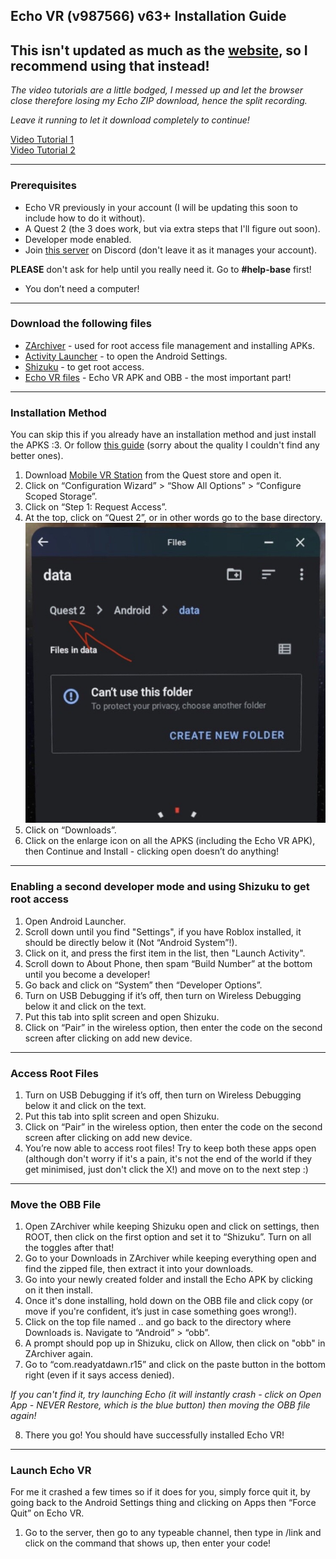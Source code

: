 ## Echo VR (v987566) v63+ Installation Guide
This isn't updated as much as the [website](https://fox595676.github.io), so I recommend using that instead!
---

*The video tutorials are a little bodged, I messed up and let the browser close therefore losing my Echo ZIP download, hence the split recording.*

*Leave it running to let it download completely to continue!*

[Video Tutorial 1](https://drive.google.com/file/d/1y07ZWd6Nz5bIrucVLDkV5W-8xF4GwxjS/preview)  
[Video Tutorial 2](https://drive.google.com/file/d/1BnVW2sHH2Ix0YVUpVDhsBZXciGtBfI0i/preview)

---

### Prerequisites

- Echo VR previously in your account (I will be updating this soon to include how to do it without).
- A Quest 2 (the 3 does work, but via extra steps that I'll figure out soon).
- Developer mode enabled.
- Join [this server](https://discord.gg/echo-vr-lounge) on Discord (don't leave it as it manages your account).

**PLEASE** don't ask for help until you really need it. Go to **#help-base** first!

- You don’t need a computer!

---

### Download the following files

- [ZArchiver](https://apkpure.com/zarchiver/ru.zdevs.zarchiver) - used for root access file management and installing APKs.
- [Activity Launcher](https://apkpure.com/activity-launcher/de.szalkowski.activitylauncher) - to open the Android Settings.
- [Shizuku](https://apkpure.com/shizuku/moe.shizuku.privileged.api) - to get root access.
- [Echo VR files](https://drive.google.com/file/d/1yjC3D4TTelqOiZFTmVR311vM8Rr9mc9z/view?usp=drivesdk) - Echo VR APK and OBB - the most important part!

---

### Installation Method

You can skip this if you already have an installation method and just install the APKS :3. Or follow [this guide](https://youtu.be/tvOfS1wUsvw?si=cdF2ROAD6RAep1CF&t=63) (sorry about the quality I couldn't find any better ones).

1. Download [Mobile VR Station](https://www.meta.com/en-gb/experiences/mobile-vr-station/3887008398005125/) from the Quest store and open it.
2. Click on “Configuration Wizard” > “Show All Options” > “Configure Scoped Storage”.
3. Click on “Step 1: Request Access”.
4. At the top, click on “Quest 2”, or in other words go to the base directory.
   ![MVSDIR](MVSDIR.jpg)
5. Click on “Downloads”.
6. Click on the enlarge icon on all the APKS (including the Echo VR APK), then Continue and Install - clicking open doesn’t do anything!

---

### Enabling a second developer mode and using Shizuku to get root access

1. Open Android Launcher.
2. Scroll down until you find "Settings", if you have Roblox installed, it should be directly below it (Not “Android System”!).
3. Click on it, and press the first item in the list, then "Launch Activity".
4. Scroll down to About Phone, then spam “Build Number” at the bottom until you become a developer!
5. Go back and click on “System” then “Developer Options”.
6. Turn on USB Debugging if it’s off, then turn on Wireless Debugging below it and click on the text.
7. Put this tab into split screen and open Shizuku.
8. Click on “Pair” in the wireless option, then enter the code on the second screen after clicking on add new device.

---

### Access Root Files

1. Turn on USB Debugging if it’s off, then turn on Wireless Debugging below it and click on the text.
2. Put this tab into split screen and open Shizuku.
3. Click on “Pair” in the wireless option, then enter the code on the second screen after clicking on add new device.
4. You’re now able to access root files! Try to keep both these apps open (although don't worry if it's a pain, it's not the end of the world if they get minimised, just don't click the X!) and move on to the next step :)

---

### Move the OBB File

1. Open ZArchiver while keeping Shizuku open and click on settings, then ROOT, then click on the first option and set it to “Shizuku”. Turn on all the toggles after that!
2. Go to your Downloads in ZArchiver while keeping everything open and find the zipped file, then extract it into your downloads.
3. Go into your newly created folder and install the Echo APK by clicking on it then install.
4. Once it's done installing, hold down on the OBB file and click copy (or move if you're confident, it’s just in case something goes wrong!).
5. Click on the top file named .. and go back to the directory where Downloads is. Navigate to “Android” > “obb”.
6. A prompt should pop up in Shizuku, click on Allow, then click on "obb" in ZArchiver again.
7. Go to “com.readyatdawn.r15” and click on the paste button in the bottom right (even if it says access denied).

*If you can't find it, try launching Echo (it will instantly crash - click on Open App - NEVER Restore, which is the blue button) then moving the OBB file again!*

8. There you go! You should have successfully installed Echo VR!

---

### Launch Echo VR

For me it crashed a few times so if it does for you, simply force quit it, by going back to the Android Settings thing and clicking on Apps then “Force Quit” on Echo VR.

1. Go to the server, then go to any typeable channel, then type in /link and click on the command that shows up, then enter your code!
